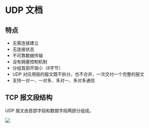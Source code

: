 # UDP 文档
## 特点
* 无需连接建立
* 无连接状态
* 不可靠数据传输
* 没有拥塞控制机制
* 分组首部开销小（8字节）
* UDP 对应用层的报文既不拆分，也不合并，一次交付一个完整的报文
* 支持一对一、一对多、多对一、多对多通信

## TCP 报文段结构
UDP 报文由首部字段和数据字段两部分组成。

![](https://github.com/woai3c/Computer-Networking-Lab/blob/master/imgs/udp.jpg)
